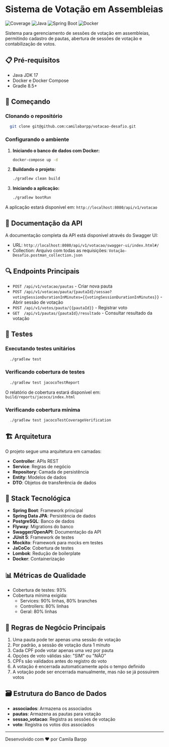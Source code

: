 # Sistema de Votação em Assembleias

![Coverage](https://img.shields.io/badge/coverage-93%25-brightgreen)
![Java](https://img.shields.io/badge/Java-17-orange)
![Spring Boot](https://img.shields.io/badge/Spring%20Boot-3.2.0-green)
![Docker](https://img.shields.io/badge/Docker-enabled-blue)

Sistema para gerenciamento de sessões de votação em assembleias, permitindo cadastro de pautas, abertura de sessões de
votação e contabilização de votos.

## 📋 Pré-requisitos

- Java JDK 17
- Docker e Docker Compose
- Gradle 8.5+

## 🚀 Começando

### Clonando o repositório

```bash
  git clone git@github.com:camilabarpp/votacao-desafio.git
```

### Configurando o ambiente

1. **Iniciando o banco de dados com Docker:**
   ```bash
   docker-compose up -d
   ```
2. **Buildando o projeto:**
   ```bash
   ./gradlew clean build
   ```
3. **Iniciando a aplicação:**
   ```bash
   ./gradlew bootRun
   ```

A aplicação estará disponível em: `http://localhost:8080/api/v1/votacao`

## 📖 Documentação da API

A documentação completa da API está disponível através do Swagger UI:
- URL: `http://localhost:8080/api/v1/votacao/swagger-ui/index.html#/`
- Collection: Arquivo com todas as requisições: `Votação- Desafio.postman_collection.json`

## 🔍 Endpoints Principais

- `POST /api/v1/votacao/pautas` - Criar nova pauta
- `POST /api/v1/votacao/pauta/{pautaId}/sessao?votingSessionDurationInMinutes={{votingSessionDurationInMinutes}}` - Abrir sessão de votação
- `POST /api/v1/votos/pauta/{{pautaId}}` - Registrar voto
- `GET  /api/v1/pautas/{pautaId}/resultado` - Consultar resultado da votação

## 🧪 Testes

### Executando testes unitários
```bash
  ./gradlew test
```

### Verificando cobertura de testes
```bash
  ./gradlew test jacocoTestReport
```

O relatório de cobertura estará disponível em: `build/reports/jacoco/index.html`

### Verificando cobertura mínima
```bash
  ./gradlew test jacocoTestCoverageVerification
```

## 🏗️ Arquitetura

O projeto segue uma arquitetura em camadas:
- **Controller**: APIs REST
- **Service**: Regras de negócio
- **Repository**: Camada de persistência
- **Entity**: Modelos de dados
- **DTO**: Objetos de transferência de dados

## 🔧 Stack Tecnológica

- **Spring Boot**: Framework principal
- **Spring Data JPA**: Persistência de dados
- **PostgreSQL**: Banco de dados
- **Flyway**: Migrations do banco
- **Swagger/OpenAPI**: Documentação da API
- **JUnit 5**: Framework de testes
- **Mockito**: Framework para mocks em testes
- **JaCoCo**: Cobertura de testes
- **Lombok**: Redução de boilerplate
- **Docker**: Containerização

## 📊 Métricas de Qualidade

- Cobertura de testes: 93%
- Cobertura mínima exigida:
   - Services: 90% linhas, 80% branches
   - Controllers: 80% linhas
   - Geral: 80% linhas

## 🔑 Regras de Negócio Principais

1. Uma pauta pode ter apenas uma sessão de votação
2. Por padrão, a sessão de votação dura 1 minuto
3. Cada CPF pode votar apenas uma vez por pauta
4. Opções de voto válidas são: "SIM" ou "NÃO"
5. CPFs são validados antes do registro do voto
6. A votação é encerrada automaticamente após o tempo definido
7. A votação pode ser encerrada manualmente, mas não se já possuirem votos

## 🗃️ Estrutura do Banco de Dados

- **associados**: Armazena os associados
- **pautas**: Armazena as pautas para votação
- **sessao_votacao**: Registra as sessões de votação
- **voto**: Registra os votos dos associados

---
Desenvolvido com ❤️ por Camila Barpp